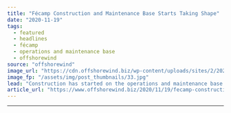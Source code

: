 ```yaml
---
title: "Fécamp Construction and Maintenance Base Starts Taking Shape"
date: "2020-11-19"
tags: 
  - featured
  - headlines
  - fécamp
  - operations and maintenance base
  - offshorewind
source: "offshorewind"
image_url: "https://cdn.offshorewind.biz/wp-content/uploads/sites/2/2020/11/19112913/F%C3%A9camp-Construction-and-Maintenance-Base-Starts-Taking-Shape.jpg"
image_fp: "/assets/img/post_thumbnails/33.jpg"
lead: "Construction has started on the operations and maintenance base for the Fécamp offshore wind"
article_url: "https://www.offshorewind.biz/2020/11/19/fecamp-construction-and-maintenance-base-starts-taking-shape/"
---
```


---
